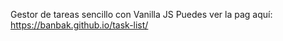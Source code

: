 Gestor de tareas sencillo con Vanilla JS
Puedes ver la pag aquí: https://banbak.github.io/task-list/
